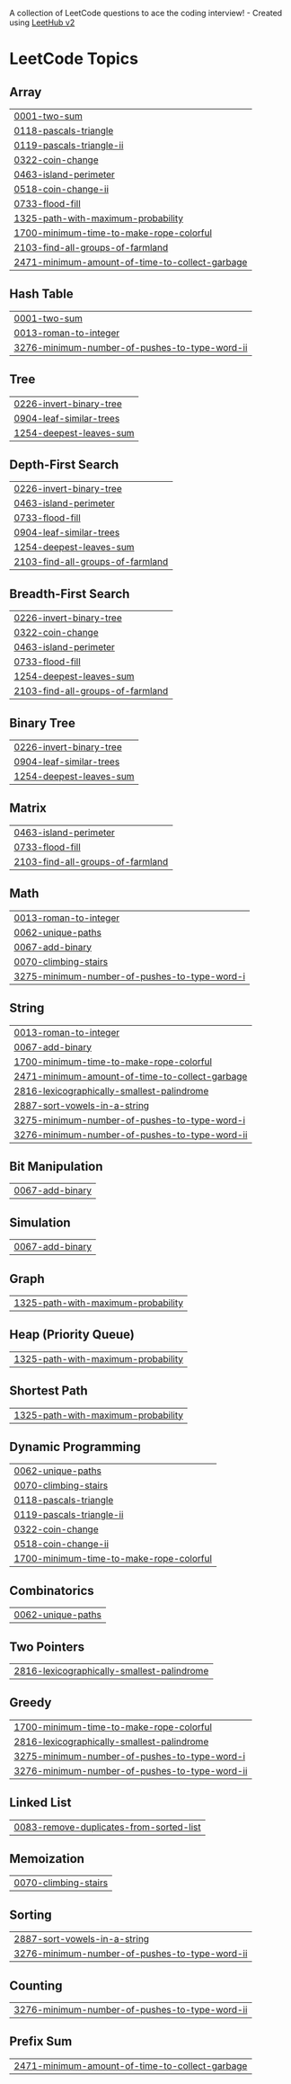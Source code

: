 A collection of LeetCode questions to ace the coding interview! - Created using [LeetHub v2](https://github.com/arunbhardwaj/LeetHub-2.0)
<!---LeetCode Topics Start-->
# LeetCode Topics
## Array
|  |
| ------- |
| [0001-two-sum](https://github.com/KirubhasanMurugesan/LeetCode/tree/master/0001-two-sum) |
| [0118-pascals-triangle](https://github.com/KirubhasanMurugesan/LeetCode/tree/master/0118-pascals-triangle) |
| [0119-pascals-triangle-ii](https://github.com/KirubhasanMurugesan/LeetCode/tree/master/0119-pascals-triangle-ii) |
| [0322-coin-change](https://github.com/KirubhasanMurugesan/LeetCode/tree/master/0322-coin-change) |
| [0463-island-perimeter](https://github.com/KirubhasanMurugesan/LeetCode/tree/master/0463-island-perimeter) |
| [0518-coin-change-ii](https://github.com/KirubhasanMurugesan/LeetCode/tree/master/0518-coin-change-ii) |
| [0733-flood-fill](https://github.com/KirubhasanMurugesan/LeetCode/tree/master/0733-flood-fill) |
| [1325-path-with-maximum-probability](https://github.com/KirubhasanMurugesan/LeetCode/tree/master/1325-path-with-maximum-probability) |
| [1700-minimum-time-to-make-rope-colorful](https://github.com/KirubhasanMurugesan/LeetCode/tree/master/1700-minimum-time-to-make-rope-colorful) |
| [2103-find-all-groups-of-farmland](https://github.com/KirubhasanMurugesan/LeetCode/tree/master/2103-find-all-groups-of-farmland) |
| [2471-minimum-amount-of-time-to-collect-garbage](https://github.com/KirubhasanMurugesan/LeetCode/tree/master/2471-minimum-amount-of-time-to-collect-garbage) |
## Hash Table
|  |
| ------- |
| [0001-two-sum](https://github.com/KirubhasanMurugesan/LeetCode/tree/master/0001-two-sum) |
| [0013-roman-to-integer](https://github.com/KirubhasanMurugesan/LeetCode/tree/master/0013-roman-to-integer) |
| [3276-minimum-number-of-pushes-to-type-word-ii](https://github.com/KirubhasanMurugesan/LeetCode/tree/master/3276-minimum-number-of-pushes-to-type-word-ii) |
## Tree
|  |
| ------- |
| [0226-invert-binary-tree](https://github.com/KirubhasanMurugesan/LeetCode/tree/master/0226-invert-binary-tree) |
| [0904-leaf-similar-trees](https://github.com/KirubhasanMurugesan/LeetCode/tree/master/0904-leaf-similar-trees) |
| [1254-deepest-leaves-sum](https://github.com/KirubhasanMurugesan/LeetCode/tree/master/1254-deepest-leaves-sum) |
## Depth-First Search
|  |
| ------- |
| [0226-invert-binary-tree](https://github.com/KirubhasanMurugesan/LeetCode/tree/master/0226-invert-binary-tree) |
| [0463-island-perimeter](https://github.com/KirubhasanMurugesan/LeetCode/tree/master/0463-island-perimeter) |
| [0733-flood-fill](https://github.com/KirubhasanMurugesan/LeetCode/tree/master/0733-flood-fill) |
| [0904-leaf-similar-trees](https://github.com/KirubhasanMurugesan/LeetCode/tree/master/0904-leaf-similar-trees) |
| [1254-deepest-leaves-sum](https://github.com/KirubhasanMurugesan/LeetCode/tree/master/1254-deepest-leaves-sum) |
| [2103-find-all-groups-of-farmland](https://github.com/KirubhasanMurugesan/LeetCode/tree/master/2103-find-all-groups-of-farmland) |
## Breadth-First Search
|  |
| ------- |
| [0226-invert-binary-tree](https://github.com/KirubhasanMurugesan/LeetCode/tree/master/0226-invert-binary-tree) |
| [0322-coin-change](https://github.com/KirubhasanMurugesan/LeetCode/tree/master/0322-coin-change) |
| [0463-island-perimeter](https://github.com/KirubhasanMurugesan/LeetCode/tree/master/0463-island-perimeter) |
| [0733-flood-fill](https://github.com/KirubhasanMurugesan/LeetCode/tree/master/0733-flood-fill) |
| [1254-deepest-leaves-sum](https://github.com/KirubhasanMurugesan/LeetCode/tree/master/1254-deepest-leaves-sum) |
| [2103-find-all-groups-of-farmland](https://github.com/KirubhasanMurugesan/LeetCode/tree/master/2103-find-all-groups-of-farmland) |
## Binary Tree
|  |
| ------- |
| [0226-invert-binary-tree](https://github.com/KirubhasanMurugesan/LeetCode/tree/master/0226-invert-binary-tree) |
| [0904-leaf-similar-trees](https://github.com/KirubhasanMurugesan/LeetCode/tree/master/0904-leaf-similar-trees) |
| [1254-deepest-leaves-sum](https://github.com/KirubhasanMurugesan/LeetCode/tree/master/1254-deepest-leaves-sum) |
## Matrix
|  |
| ------- |
| [0463-island-perimeter](https://github.com/KirubhasanMurugesan/LeetCode/tree/master/0463-island-perimeter) |
| [0733-flood-fill](https://github.com/KirubhasanMurugesan/LeetCode/tree/master/0733-flood-fill) |
| [2103-find-all-groups-of-farmland](https://github.com/KirubhasanMurugesan/LeetCode/tree/master/2103-find-all-groups-of-farmland) |
## Math
|  |
| ------- |
| [0013-roman-to-integer](https://github.com/KirubhasanMurugesan/LeetCode/tree/master/0013-roman-to-integer) |
| [0062-unique-paths](https://github.com/KirubhasanMurugesan/LeetCode/tree/master/0062-unique-paths) |
| [0067-add-binary](https://github.com/KirubhasanMurugesan/LeetCode/tree/master/0067-add-binary) |
| [0070-climbing-stairs](https://github.com/KirubhasanMurugesan/LeetCode/tree/master/0070-climbing-stairs) |
| [3275-minimum-number-of-pushes-to-type-word-i](https://github.com/KirubhasanMurugesan/LeetCode/tree/master/3275-minimum-number-of-pushes-to-type-word-i) |
## String
|  |
| ------- |
| [0013-roman-to-integer](https://github.com/KirubhasanMurugesan/LeetCode/tree/master/0013-roman-to-integer) |
| [0067-add-binary](https://github.com/KirubhasanMurugesan/LeetCode/tree/master/0067-add-binary) |
| [1700-minimum-time-to-make-rope-colorful](https://github.com/KirubhasanMurugesan/LeetCode/tree/master/1700-minimum-time-to-make-rope-colorful) |
| [2471-minimum-amount-of-time-to-collect-garbage](https://github.com/KirubhasanMurugesan/LeetCode/tree/master/2471-minimum-amount-of-time-to-collect-garbage) |
| [2816-lexicographically-smallest-palindrome](https://github.com/KirubhasanMurugesan/LeetCode/tree/master/2816-lexicographically-smallest-palindrome) |
| [2887-sort-vowels-in-a-string](https://github.com/KirubhasanMurugesan/LeetCode/tree/master/2887-sort-vowels-in-a-string) |
| [3275-minimum-number-of-pushes-to-type-word-i](https://github.com/KirubhasanMurugesan/LeetCode/tree/master/3275-minimum-number-of-pushes-to-type-word-i) |
| [3276-minimum-number-of-pushes-to-type-word-ii](https://github.com/KirubhasanMurugesan/LeetCode/tree/master/3276-minimum-number-of-pushes-to-type-word-ii) |
## Bit Manipulation
|  |
| ------- |
| [0067-add-binary](https://github.com/KirubhasanMurugesan/LeetCode/tree/master/0067-add-binary) |
## Simulation
|  |
| ------- |
| [0067-add-binary](https://github.com/KirubhasanMurugesan/LeetCode/tree/master/0067-add-binary) |
## Graph
|  |
| ------- |
| [1325-path-with-maximum-probability](https://github.com/KirubhasanMurugesan/LeetCode/tree/master/1325-path-with-maximum-probability) |
## Heap (Priority Queue)
|  |
| ------- |
| [1325-path-with-maximum-probability](https://github.com/KirubhasanMurugesan/LeetCode/tree/master/1325-path-with-maximum-probability) |
## Shortest Path
|  |
| ------- |
| [1325-path-with-maximum-probability](https://github.com/KirubhasanMurugesan/LeetCode/tree/master/1325-path-with-maximum-probability) |
## Dynamic Programming
|  |
| ------- |
| [0062-unique-paths](https://github.com/KirubhasanMurugesan/LeetCode/tree/master/0062-unique-paths) |
| [0070-climbing-stairs](https://github.com/KirubhasanMurugesan/LeetCode/tree/master/0070-climbing-stairs) |
| [0118-pascals-triangle](https://github.com/KirubhasanMurugesan/LeetCode/tree/master/0118-pascals-triangle) |
| [0119-pascals-triangle-ii](https://github.com/KirubhasanMurugesan/LeetCode/tree/master/0119-pascals-triangle-ii) |
| [0322-coin-change](https://github.com/KirubhasanMurugesan/LeetCode/tree/master/0322-coin-change) |
| [0518-coin-change-ii](https://github.com/KirubhasanMurugesan/LeetCode/tree/master/0518-coin-change-ii) |
| [1700-minimum-time-to-make-rope-colorful](https://github.com/KirubhasanMurugesan/LeetCode/tree/master/1700-minimum-time-to-make-rope-colorful) |
## Combinatorics
|  |
| ------- |
| [0062-unique-paths](https://github.com/KirubhasanMurugesan/LeetCode/tree/master/0062-unique-paths) |
## Two Pointers
|  |
| ------- |
| [2816-lexicographically-smallest-palindrome](https://github.com/KirubhasanMurugesan/LeetCode/tree/master/2816-lexicographically-smallest-palindrome) |
## Greedy
|  |
| ------- |
| [1700-minimum-time-to-make-rope-colorful](https://github.com/KirubhasanMurugesan/LeetCode/tree/master/1700-minimum-time-to-make-rope-colorful) |
| [2816-lexicographically-smallest-palindrome](https://github.com/KirubhasanMurugesan/LeetCode/tree/master/2816-lexicographically-smallest-palindrome) |
| [3275-minimum-number-of-pushes-to-type-word-i](https://github.com/KirubhasanMurugesan/LeetCode/tree/master/3275-minimum-number-of-pushes-to-type-word-i) |
| [3276-minimum-number-of-pushes-to-type-word-ii](https://github.com/KirubhasanMurugesan/LeetCode/tree/master/3276-minimum-number-of-pushes-to-type-word-ii) |
## Linked List
|  |
| ------- |
| [0083-remove-duplicates-from-sorted-list](https://github.com/KirubhasanMurugesan/LeetCode/tree/master/0083-remove-duplicates-from-sorted-list) |
## Memoization
|  |
| ------- |
| [0070-climbing-stairs](https://github.com/KirubhasanMurugesan/LeetCode/tree/master/0070-climbing-stairs) |
## Sorting
|  |
| ------- |
| [2887-sort-vowels-in-a-string](https://github.com/KirubhasanMurugesan/LeetCode/tree/master/2887-sort-vowels-in-a-string) |
| [3276-minimum-number-of-pushes-to-type-word-ii](https://github.com/KirubhasanMurugesan/LeetCode/tree/master/3276-minimum-number-of-pushes-to-type-word-ii) |
## Counting
|  |
| ------- |
| [3276-minimum-number-of-pushes-to-type-word-ii](https://github.com/KirubhasanMurugesan/LeetCode/tree/master/3276-minimum-number-of-pushes-to-type-word-ii) |
## Prefix Sum
|  |
| ------- |
| [2471-minimum-amount-of-time-to-collect-garbage](https://github.com/KirubhasanMurugesan/LeetCode/tree/master/2471-minimum-amount-of-time-to-collect-garbage) |
<!---LeetCode Topics End-->